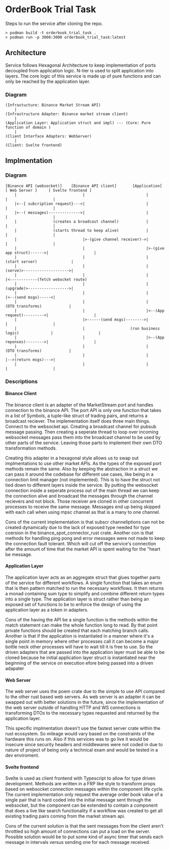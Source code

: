 # OrderBook Trial Task

Steps to run the service after cloning the repo.

```
> podman build -t orderbook_trial_task . 
> podman run -p 3000:3000 orderbook_trial_task:latest 
```

## Architecture 
Service follows Hexagonal Architecture to keep implementation of ports decoupled from application logic.
N-tier is used to split application into layers. The core logic of this service is made up of pure functions 
and can only be reached by the application layer. 

### Diagram
````
(Infrastucture: Binance Market Stream API)
    |
(Infrastructure Adapter: Binance market stream client)
    |
(Application Layer: Application struct and impl) --- (Core: Pure function of domain ) 
    |
(Client Interface Adapters: WebServer)
    |
(Client: Svelte frontend)
````

## Implmentation

### Diagram
```
[Binance API (websocket)]    [Binance API client]       [Application]               [ Web Server ]     [ Svelte frontend ] 
    |                             |                           |                          |                    |
    |<--{ subcription request}---<|                           |                          |                    |
    |>--( messages)-------------->|                           |                          |                    |
    |                (creates a broadcast channel)            |                          |                    |
    |                (starts thread to keep alive)            |                          |                    |
    |                             |>-(give channel receiver)->|                          |                    |
    |                             |                           |>-(give app struct)------>|                    |
    |                             |                           |                  (start server)               |
    |                             |                           |                  (serve)>-------------------->|  
    |                             |                           |                          |<------------(fetch webocket route)   
    |                             |                           |                  (upgrade)>------------------>|   
    |                             |                           |                          |<--(send msgs)-----<|   
    |                             |                           |                   (DTO transforms)            |   
    |                             |                           |<--(App request)---------<|                    |   
    |                             |>------(send msgs)-------->|                          |                    |   
    |                             |                    (run business logic)              |                    |
    |                             |                           |>--(App reponses)-------->|                    |   
    |                             |                           |                   (DTO transforms)            |   
    |                             |                           |                          |-->(return msgs)--->|   
    |                             |                           |                          |                    |   
```


### Descriptions

#### Binance Client 
The binance client is an adapter of the MarketStream port and handles connection
to the binance API. The port API is only one function that takes in a list of Symbols, 
a tuple-like struct of trading pairs, and returns a broadcast reciever. 
The implementation itself does three main things. Connect to the websocket api. 
Creating a broadcast channel for pubsub message passing. Then creating a seperate thread to loop 
over incoming websocket messages pass them into the broadcast channel 
to be used by other parts of the service. Leaving those parts to implement their own DTO 
transformation methods. 

Creating this adapter in a hexagonal style allows us to swap out implmentations 
to use other market APIs. As the types of the exposed port methods remain the same.
Also by keeping the abstraction in a struct we can pass it around the codebase for 
different use cases, like being in a connection limit manager (not implemented). This is to 
have the struct not tied down to different layers inside the service.
By putting the websocket connection inside a seperate process out of the main thread we can keep 
the connection alive and broadcast the messages through the channel recievers and not block.
Those receiver are cloned in other concurrent processes to receive the same message. 
Messages end up being skipped with each call when using mpsc channel as that is a many to one channel.

Cons of the current implementation is that subscr channeliptions can not be created dynamically due to the 
lack of exposed type needed for type coersion in the binance_spot_connector_rust crate.
Another con is that methods for handling ping pong and error messages were not made to keep the
connection fault tolerant. Which will cut off the service's connection after the amount of time
that the market API is spent waiting for the "heart be message.

#### Application Layer

The application layer acts as an aggregate struct that glues together parts of the service 
for different workflows. A single function that takes  an enum that is then pattern matched 
to run the necessary workflows. It then returns a monad containing sum type to simplify and 
combine different return types into a single type. The application layer is struct rather 
than being an exposed set of functions to be to enforce the design of using the 
application layer as a token in adapters. 

Cons of the having the API be a single function is the methods within the match statement can make the whole function
long to read. By that point private functions should be created that each matching branch calls. Another is that if the application 
is instantiated in a manner where it's a single point in memory where other processes call it can become
a major bottle neck other processes will have to wait till it is free to use. So the driven adapters that are passed 
into the application layer must be able to be cloned because he initial application layer struct is 
instantiated near the beginning of the service on execution efore being passed into a driven adapater

#### Web Server

The web server uses the poem crate due to the simple to use API compared to the other rust based web servers. As
web server is an adapter it can be swapped out with better solutions in the future, since the implementation of
the web server outside of handling HTTP and WS connections is transforming DTOs to the necessary types requested and
returned by the application layer.

This specific implmentation doesn't use the fastest server crate within the rust ecosystem. So mileage would vary
based on the constraints of the hardware this runs on. Also if this services was to go live it would be 
insecure since security headers and middlewares were not coded in due to nature of project 
of being only a technical exam and would be tested in a dev enviroment.
 
#### Svelte frontend

Svelte is used as client frontend with Typescript to allow for type driven development. Methods are 
written in a FRP like style to transform props based on websocket connection messages within the component life cycle. 
The current implementation only request the average order book value of a single pair that is hard coded into 
the initial message sent through the websocket, but the component can be 
extended to contain a component that does a live like search functionality if a workflow was created to get
all existing trading pairs coming from the market stream api.

Cons of the current solution is that the sent messages from the client aren't throttled so high amount 
of connections can put a load on the server. Possible solution would be to put some kind of async timer that sends
each message in intervals versus sending one for each message received.


